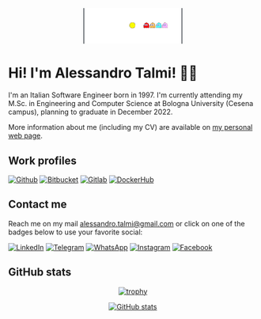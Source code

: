 <div align="center">
<img src="./img/pacman.gif" width="200px">
</div>

# Hi! I'm Alessandro Talmi! 👨‍💻
I'm an Italian Software Engineer born in 1997. I'm currently attending my M.Sc. in Engineering and Computer Science at Bologna University (Cesena campus), planning to graduate in December 2022.  

More information about me (including my CV) are available on [my personal web page](https://tale152.github.io/Tale152).

## Work profiles
[![Github](https://img.shields.io/badge/GitHub-100000?style=for-the-badge&logo=github&logoColor=white)](https://github.com/Tale152)
[![Bitbucket](https://img.shields.io/badge/Bitbucket-0747a6?style=for-the-badge&logo=bitbucket&logoColor=white)](https://bitbucket.org/Tale97/)
[![Gitlab](https://img.shields.io/badge/GitLab-330F63?style=for-the-badge&logo=gitlab&logoColor=white)](https://gitlab.com/Tale152)
[![DockerHub](https://img.shields.io/badge/Docker_Hub-100000?style=for-the-badge&logo=Docker&logoColor=white&labelColor=0db7ed&color=0db7ed)](https://hub.docker.com/u/alessandrotalmi)

## Contact me
Reach me on my mail alessandro.talmi@gmail.com or click on one of the badges below to use your favorite social:

[![LinkedIn](https://img.shields.io/badge/linkedin-%230077B5.svg?style=for-the-badge&logo=linkedin&logoColor=white)](https://www.linkedin.com/in/alessandro-talmi)
[![Telegram](https://img.shields.io/badge/Telegram-2CA5E0?style=for-the-badge&logo=telegram&logoColor=white)](https://t.me/aletalmi)
[![WhatsApp](https://img.shields.io/badge/WhatsApp-25D366?style=for-the-badge&logo=whatsapp&logoColor=white)](https://wa.me/393336137981)
[![Instagram](https://img.shields.io/badge/Instagram-%23E4405F.svg?style=for-the-badge&logo=Instagram&logoColor=white)](https://www.instagram.com/ale.talmi/)
[![Facebook](https://img.shields.io/badge/Facebook-%231877F2.svg?style=for-the-badge&logo=Facebook&logoColor=white)](https://www.facebook.com/alessandro.talmi/)

## GitHub stats
<div align="center">

[![trophy](https://github-profile-trophy.vercel.app/?username=Tale152&theme=darkhub&title=MultiLanguage,Commits,PullRequest,Repositories,Followers,Stars&colum=1&margin-w=5&margin-h=5)](https://github.com/ryo-ma/github-profile-trophy)

[![GitHub stats](https://github-readme-stats.vercel.app/api?username=Tale152&show_icons=true&count_private=true&theme=dark)](https://github.com/anuraghazra/github-readme-stats)

</div>
<!--
**Tale152/Tale152** is a ✨ _special_ ✨ repository because its `README.md` (this file) appears on your GitHub profile.

Here are some ideas to get you started:

- 🔭 I’m currently working on ...
- 🌱 I’m currently learning ...
- 👯 I’m looking to collaborate on ...
- 🤔 I’m looking for help with ...
- 💬 Ask me about ...
- 📫 How to reach me: ...
- 😄 Pronouns: ...
- ⚡ Fun fact: ...
-->
